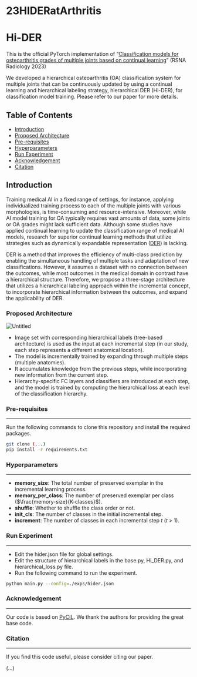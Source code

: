 # 23HIDERatArthritis

# Hi-DER
This is the official PyTorch implementation of “[Classification models for osteoarthritis grades of multiple joints based on continual learning]()” (RSNA Radiology 2023)

We developed a hierarchical osteoarthritis (OA) classification system for multiple joints that can be continuously updated by using a continual learning and hierarchical labeling strategy, hierarchical DER (Hi-DER), for classification model training. Please refer to our paper for more details.

## Table of Contents
- [Introduction](#introduction)
- [Proposed Architecture](#proposed-architecture)
- [Pre-requisites](#pre-requisites)
- [Hyperparameters](#hyperparameters)
- [Run Experiment](#run-experiment)
- [Acknowledgement](#acknowledgement)
- [Citation](#citation)

## Introduction
Training medical AI in a fixed range of settings, for instance, applying individualized training process to each of the multiple joints with various morphologies, is time-consuming and resource-intensive. Moreover, while AI model training for OA typically requires vast amounts of data, some joints or OA grades might lack sufficient data. Although some studies have applied continual learning to update the classification range of medical AI models, research for superior continual learning methods that utilize strategies such as dynamically expandable representation ([DER](https://arxiv.org/abs/2103.16788)) is lacking.

DER is a method that improves the efficiency of multi-class prediction by enabling the simultaneous handling of multiple tasks and adaptation of new classifications. However, it assumes a dataset with no connection between the outcomes, while most outcomes in the medical domain in contrast have a hierarchical structure. Therefore, we propose a three-stage architecture that utilizes a hierarchical labeling approach within the incremental concept, to incorporate hierarchical information between the outcomes, and expand the applicability of DER.

### Proposed Architecture
![Untitled](https://s3-us-west-2.amazonaws.com/secure.notion-static.com/f6580a62-5661-43c5-b013-12108ee13c7f/Untitled.jpeg)

- Image set with corresponding hierarchical labels (tree-based architecture) is used as the input at each incremental step (in our study, each step represents a different anatomical location).
- The model is incrementally trained by expanding through multiple steps (multiple anatomies).
- It accumulates knowledge from the previous steps, while incorporating new information from the current step.
- Hierarchy-specific FC layers and classifiers are introduced at each step, and the model is trained by computing the hierarchical loss at each level of the classification hierarchy.

### Pre-requisites

---

Run the following commands to clone this repository and install the required packages.

```bash
git clone (...)
pip install -r requirements.txt
```

### Hyperparameters

---

- **memory_size**: The total number of preserved exemplar in the incremental learning process.
- **memory_per_class**: The number of preserved exemplar per class ($\frac{memory-size}{K-classes}$).
- **shuffle**: Whether to shuffle the class order or not.
- **init_cls**: The number of classes in the initial incremental step.
- **increment**: The number of classes in each incremental step $t$ ($t$ > 1).

### Run Experiment

---

- Edit the hider.json file for global settings.
- Edit the structure of hierarchical labels in the base.py, Hi_DER.py, and hierarchical_loss.py file.
- Run the following command to run the experiment.

```bash
python main.py --config=./exps/hider.json
```

### Acknowledgement

---

Our code is based on [PyCIL](https://github.com/G-U-N/PyCIL). We thank the authors for providing the great base code.

### Citation

---

If you find this code useful, please consider citing our paper.

(…)
